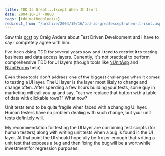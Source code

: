```yaml
---
title: TDD Is Great...Except When It Isn't
date: 2004-10-17 -0800
tags: [tdd,methodologies]
redirect_from: "/archive/2004/10/16/tdd-is-greatexcept-when-it-isnt.aspx/"
---
```


Saw this
[post](http://pluralsight.com/blogs/craig/archive/2004/10/17/2852.aspx)
by Craig Andera about Test Driven Development and I have to say I
completely agree with him.

I've been doing TDD for several years now and I tend to restrict it to
testing business and data access layers. Currently, it's not practical
to perform comprehensive TDD for UI layers (though tools like
[NUnitAsp](http://nunitasp.sourceforge.net/) and
[NUnitForms](http://nunitforms.sourceforge.net/) help).

Even these tools don't address one of the biggest challenges when it
comes to testing a UI layer. The UI layer is the layer most likely to
change and change often. After spending a few hours building your tests,
some guy in marketing will call you up and say, "can we replace that
button with a table of data with clickable rows?" What now?

Unit tests tend to be quite fragile when faced with a changing UI layer.
Human testers have no problem dealing with such change, but your unit
tests definitely will.

My recommendation for testing the UI layer are combining test scripts
(for human testers) along with writing unit tests when a bug is found in
the UI layer. At that point the UI should hopefully be frozen enough
that writing a unit test that exposes a bug and then fixing the bug will
be a worthwhile investment for regression purposes.
